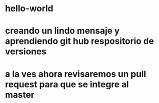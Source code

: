 # hello-world



# creando un lindo mensaje y aprendiendo git hub respositorio de versiones

# a la ves ahora revisaremos un pull request para que se integre al master
